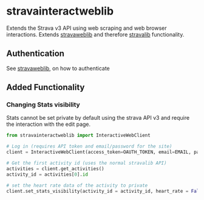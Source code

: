 # stravainteractweblib
Extends the Strava v3 API using web scraping and web browser interactions.
Extends [stravaweblib](https://github.com/pR0Ps/stravaweblib) and therefore [stravalib](https://github.com/hozn/stravalib) functionality.

## Authentication
See [stravaweblib](https://github.com/pR0Ps/stravaweblib), on how to authenticate

## Added Functionality
### Changing Stats visibility
Stats cannot be set private by default using the strava API v3 and require the interaction with the edit page.

```python
from stravainteractweblib import InteractiveWebClient

# Log in (requires API token and email/password for the site)
client = InteractiveWebClient(access_token=OAUTH_TOKEN, email=EMAIL, password=PASSWORD)

# Get the first activity id (uses the normal stravalib API)
activities = client.get_activities()
activity_id = activities[0].id

# set the heart rate data of the activity to private
client.set_stats_visibility(activity_id = activity_id, heart_rate = False)
```